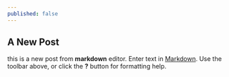 ```yaml
---
published: false
---
```


## A New Post
this is a new post from **markdown** editor.
Enter text in [Markdown](http://daringfireball.net/projects/markdown/). Use the toolbar above, or click the **?** button for formatting help.
